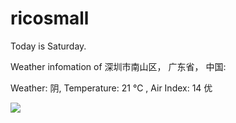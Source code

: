 # ricosmall

Today is Saturday.

Weather infomation of 深圳市南山区， 广东省， 中国: 

Weather: 阴, Temperature: 21 ℃ , Air Index: 14 优

<img src="https://github-readme-stats.vercel.app/api?username=ricosmall&show_icons=true" />
